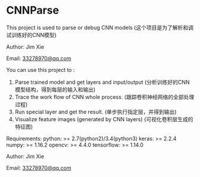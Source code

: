 # CNNParse
This project is used to parse or debug CNN models
(这个项目是为了解析和调试训练好的CNN模型)

Author: Jim Xie

Email: 33278970@qq.com

You can use this project to :
    
1. Parse trained model and get layers and input/output
   (分析训练好的CNN模型结构，得到每层的输入和输出)
2. Trace the work flow of CNN whole process.
   (跟踪卷积神经网络的全部处理过程)
3. Run special layer and get the result.
   (单步执行指定层，并得到输出)
4. Visualize feature images (generated by CNN layers)
   (可视化卷积层生成的特征图)
   
Requirements:
    python: >= 2.7(python2)/3.4(python3)
    keras: >= 2.2.4
    numpy: >= 1.16.2
    opencv: >= 4.4.0
    tensorflow: >= 1.14.0
    
Author: Jim Xie

Email: 33278970@qq.com